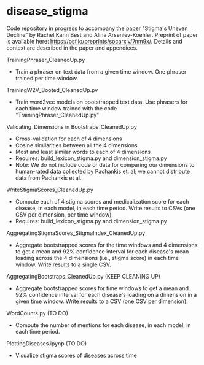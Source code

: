 # disease_stigma
Code repository in progress to accompany the paper "Stigma's Uneven Decline" by Rachel Kahn Best and Alina Arseniev-Koehler. Preprint of paper is available here: https://osf.io/preprints/socarxiv/7nm9x/. Details and context are described in the paper and appendices. 

TrainingPhraser_CleanedUp.py
* Train a phraser on text data from a given time window. One phraser trained per time window. 

TrainingW2V_Booted_CleanedUp.py
* Train word2vec models on bootstrapped text data. Use phrasers for each time window trained with the code "TrainingPhraser_CleanedUp.py"

Validating_Dimensions in Bootstraps_CleanedUp.py
* Cross-validation for each of 4 dimensions
* Cosine similarities between all the 4 dimensions
* Most and least similar words to each of 4 dimensions
* Requires: build_lexicon_stigma.py and dimension_stigma.py
* Note: We do not include code or data for comparing our dimensions to human-rated data collected by Pachankis et. al; we cannot distribute data from Pachankis et al.  

WriteStigmaScores_CleanedUp.py
* Compute each of 4 stigma scores and medicalization score for each disease, in each model, in each time period. Write results to CSVs (one CSV per dimension, per time window).
* Requires: build_lexicon_stigma.py and dimension_stigma.py

AggregatingStigmaScores_StigmaIndex_CleanedUp.py
* Aggregate bootstrapped scores for the time windows and 4 dimensions to get a mean and 92% confidence interval for each disease's mean loading across the 4 dimensions (i.e., stigma score) in each time window. Write results to a single CSV. 

AggregatingBootstraps_CleanedUp.py (KEEP CLEANING UP)
* Aggregate bootstrapped scores for time windows to get a mean and 92% confidence interval for each disease's loading on a dimension in a given time window. Write results to a CSV (one CSV per dimension). 

WordCounts.py (TO DO)
* Compute the number of mentions for each disease, in each model, in each time period. 

PlottingDiseases.ipynp (TO DO)
* Visualize stigma scores of diseases across time
